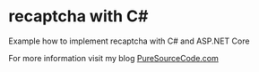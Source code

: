 # recaptcha with C#
Example how to implement recaptcha with C# and ASP.NET Core

For more information visit my blog [PureSourceCode.com](https://www.puresourcecode.com/)
